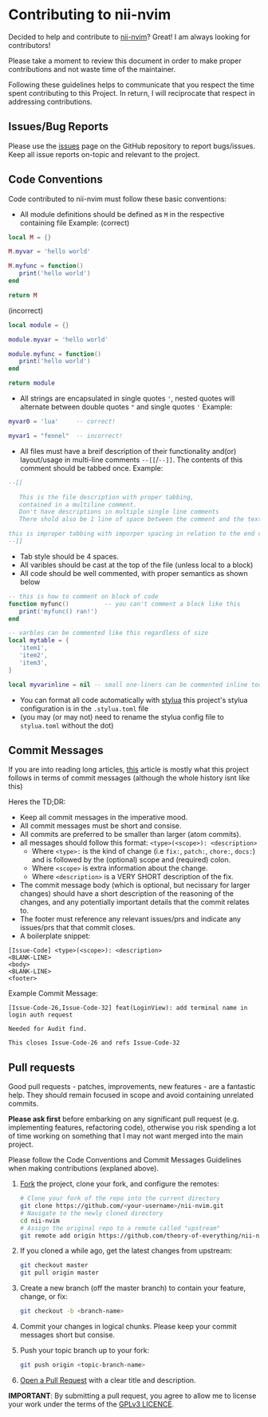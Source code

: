 # Contributing to nii-nvim

Decided to help and contribute to [nii-nvim](https://github.com/Theory-of-Everything/nii-nvim)? Great! I am always looking for contributors!

Please take a moment to review this document in order to make proper contributions and not waste time of the maintainer.

Following these guidelines helps to communicate that you respect the time spent contributing to this Project.
In return, I will reciprocate that respect in addressing contributions.

## Issues/Bug Reports

Please use the [issues](https://github.com/Theory-of-Everything/nii-nvim/issues) page on the GitHub repository to report bugs/issues.
Keep all issue reports on-topic and relevant to the project.

<a name="code-conventions"></a>

## Code Conventions

Code contributed to nii-nvim must follow these basic conventions:

- All module definitions should be defined as `M` in the respective containing file
  Example:
  (correct)

```lua
local M = {}

M.myvar = 'hello world'

M.myfunc = function()
   print('hello world')
end

return M
```

(incorrect)

```lua
local module = {}

module.myvar = 'hello world'

module.myfunc = function()
   print('hello world')
end

return module
```

- All strings are encapsulated in single quotes `'`, nested quotes will alternate between double quotes `"` and single quotes `'`
  Example:

```lua
myvar0 = 'lua'     -- correct!

myvar1 = "fennel"  -- incorrect!
```

- All files must have a breif description of their functionality and(or) layout/usage in multi-line comments `--[[`/`--]]`. The contents of this comment should be tabbed once.
  Example:

```lua
--[[

   This is the file description with proper tabbing,
   contained in a multiline comment.
   Don't have descriptions in multiple single line comments
   There shold also be 1 line of space between the comment and the text body

this is improper tabbing with imporper spacing in relation to the end comment!
--]]
```

- Tab style should be 4 spaces.
- All varibles should be cast at the top of the file (unless local to a block)
- All code should be well commented, with proper semantics as shown below

```lua
-- this is how to comment on block of code
function myfunc()          -- you can't comment a block like this
   print('myfunc() ran!')
end

-- varbles can be commented like this regardless of size
local mytable = {
   'item1',
   'item2',
   'item3',
}

local myvarinline = nil -- small one-liners can be commented inline too (does not apply for blocks)

```

- You can format all code automatically with [stylua](https://github.com/johnnymorganz/stylua) this project's stylua configuration is in the `.stylua.toml` file
- (you may (or may not) need to rename the stylua config file to `stylua.toml` without the dot)

<a name="code-conventions"></a>

## Commit Messages

If you are into reading long articles, [this](https://medium.com/@nmpegetis/git-commit-message-conventions-841d6998fc4f) 
article is mostly what this project follows in terms of commit messages (although the whole history isnt like this)

Heres the TD;DR:
- Keep all commit messages in the imperative mood.
- All commit messages must be short and consise.
- All commits are preferred to be smaller than larger (atom commits).
- all messages should follow this format: `<type>(<scope>): <description>`
    - Where `<type>:` is the kind of change (i.e `fix:`, `patch:`, `chore:`, `docs:`) and is followed by the (optional) scope and (required) colon.
    - Where `<scope>` is extra information about the change.
    - Where `<description>` is a VERY SHORT description of the fix.
- The commit message body (which is optional, but necissary for larger changes) should have a short description of the reasoning of the changes, and any potentially important details that the commit relates to.
- The footer must reference any relevant issues/prs and indicate any issues/prs that that commit closes.
- A boilerplate snippet:
```
[Issue-Code] <type>(<scope>): <description>
<BLANK-LINE>
<body>
<BLANK-LINE>
<footer>
```
Example Commit Message:
```
[Issue-Code-26,Issue-Code-32] feat(LoginView): add terminal name in login auth request

Needed for Audit find.

This closes Issue-Code-26 and refs Issue-Code-32
```

<a name="pull-requests"></a>

## Pull requests

Good pull requests - patches, improvements, new features - are a fantastic
help. They should remain focused in scope and avoid containing unrelated
commits.

**Please ask first** before embarking on any significant pull request (e.g.
implementing features, refactoring code),
otherwise you risk spending a lot of time working on something that I may not want merged into the main project.

Please follow the Code Conventions and Commit Messages Guidelines when making contributions (explaned above).

1. [Fork](https://help.github.com/articles/fork-a-repo/) the project, clone your
   fork, and configure the remotes:

   ```bash
   # Clone your fork of the repo into the current directory
   git clone https://github.com/<your-username>/nii-nvim.git
   # Navigate to the newly cloned directory
   cd nii-nvim
   # Assign the original repo to a remote called "upstream"
   git remote add origin https://github.com/theory-of-everything/nii-nvim.git
   ```

2. If you cloned a while ago, get the latest changes from upstream:

   ```bash
   git checkout master
   git pull origin master
   ```

3. Create a new branch (off the master branch) to
   contain your feature, change, or fix:

   ```bash
   git checkout -b <branch-name>
   ```

4. Commit your changes in logical chunks. Please keep your commit messages short but consise.

5. Push your topic branch up to your fork:

   ```bash
   git push origin <topic-branch-name>
   ```

6. [Open a Pull Request](https://help.github.com/articles/using-pull-requests/)
   with a clear title and description.

**IMPORTANT**: By submitting a pull request, you agree to allow me to license your work under the terms of the [GPLv3 LICENCE](LICENSE).
